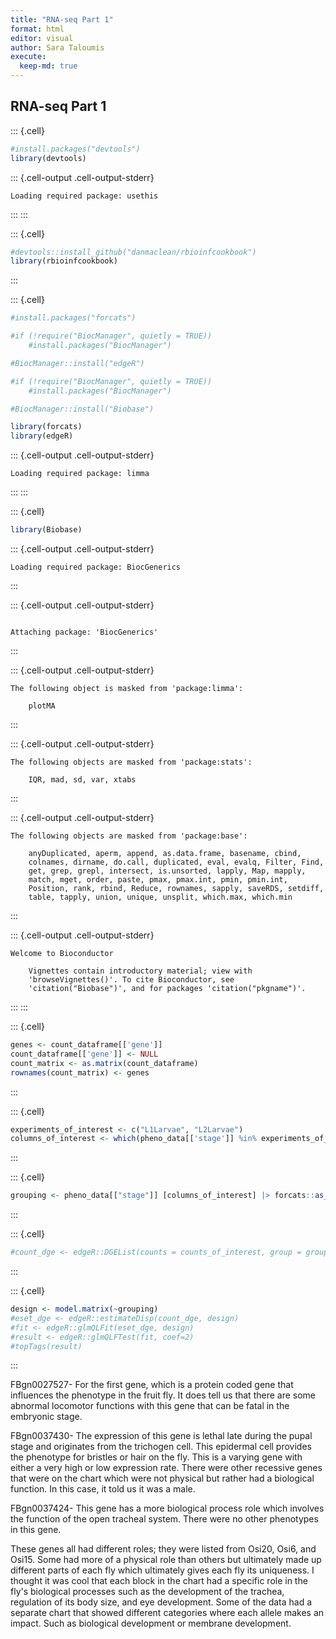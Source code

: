 ```yaml
---
title: "RNA-seq Part 1"
format: html
editor: visual
author: Sara Taloumis
execute:
  keep-md: true
---
```





## RNA-seq Part 1



::: {.cell}

```{.r .cell-code}
#install.packages("devtools")
library(devtools)
```

::: {.cell-output .cell-output-stderr}

```
Loading required package: usethis
```


:::
:::

::: {.cell}

```{.r .cell-code}
#devtools::install_github("danmaclean/rbioinfcookbook")
library(rbioinfcookbook)
```
:::

::: {.cell}

```{.r .cell-code}
#install.packages("forcats")

#if (!require("BiocManager", quietly = TRUE))
    #install.packages("BiocManager")

#BiocManager::install("edgeR")

#if (!require("BiocManager", quietly = TRUE))
    #install.packages("BiocManager")

#BiocManager::install("Biobase")

library(forcats)
library(edgeR)
```

::: {.cell-output .cell-output-stderr}

```
Loading required package: limma
```


:::
:::

::: {.cell}

```{.r .cell-code}
library(Biobase)
```

::: {.cell-output .cell-output-stderr}

```
Loading required package: BiocGenerics
```


:::

::: {.cell-output .cell-output-stderr}

```

Attaching package: 'BiocGenerics'
```


:::

::: {.cell-output .cell-output-stderr}

```
The following object is masked from 'package:limma':

    plotMA
```


:::

::: {.cell-output .cell-output-stderr}

```
The following objects are masked from 'package:stats':

    IQR, mad, sd, var, xtabs
```


:::

::: {.cell-output .cell-output-stderr}

```
The following objects are masked from 'package:base':

    anyDuplicated, aperm, append, as.data.frame, basename, cbind,
    colnames, dirname, do.call, duplicated, eval, evalq, Filter, Find,
    get, grep, grepl, intersect, is.unsorted, lapply, Map, mapply,
    match, mget, order, paste, pmax, pmax.int, pmin, pmin.int,
    Position, rank, rbind, Reduce, rownames, sapply, saveRDS, setdiff,
    table, tapply, union, unique, unsplit, which.max, which.min
```


:::

::: {.cell-output .cell-output-stderr}

```
Welcome to Bioconductor

    Vignettes contain introductory material; view with
    'browseVignettes()'. To cite Bioconductor, see
    'citation("Biobase")', and for packages 'citation("pkgname")'.
```


:::
:::

::: {.cell}

```{.r .cell-code}
genes <- count_dataframe[['gene']]
count_dataframe[['gene']] <- NULL
count_matrix <- as.matrix(count_dataframe)
rownames(count_matrix) <- genes
```
:::

::: {.cell}

```{.r .cell-code}
experiments_of_interest <- c("L1Larvae", "L2Larvae")
columns_of_interest <- which(pheno_data[['stage']] %in% experiments_of_interest)
```
:::

::: {.cell}

```{.r .cell-code}
grouping <- pheno_data[["stage"]] [columns_of_interest] |> forcats::as_factor()
```
:::

::: {.cell}

```{.r .cell-code}
#count_dge <- edgeR::DGEList(counts = counts_of_interest, group = grouping)
```
:::

::: {.cell}

```{.r .cell-code}
design <- model.matrix(~grouping)
#eset_dge <- edgeR::estimateDisp(count_dge, design)
#fit <- edgeR::glmQLFit(eset_dge, design)
#result <- edgeR::glmQLFTest(fit, coef=2)
#topTags(result)
```
:::



FBgn0027527- For the first gene, which is a protein coded gene that influences the phenotype in the fruit fly. It does tell us that there are some abnormal locomotor functions with this gene that can be fatal in the embryonic stage.

FBgn0037430- The expression of this gene is lethal late during the pupal stage and originates from the trichogen cell. This epidermal cell provides the phenotype for bristles or hair on the fly. This is a varying gene with either a very high or low expression rate. There were other recessive genes that were on the chart which were not physical but rather had a biological function. In this case, it told us it was a male.

FBgn0037424- This gene has a more biological process role which involves the function of the open tracheal system. There were no other phenotypes in this gene.

These genes all had different roles; they were listed from Osi20, Osi6, and Osi15. Some had more of a physical role than others but ultimately made up different parts of each fly which ultimately gives each fly its uniqueness. I thought it was cool that each block in the chart had a specific role in the fly's biological processes such as the development of the trachea, regulation of its body size, and eye development. Some of the data had a separate chart that showed different categories where each allele makes an impact. Such as biological development or membrane development.
